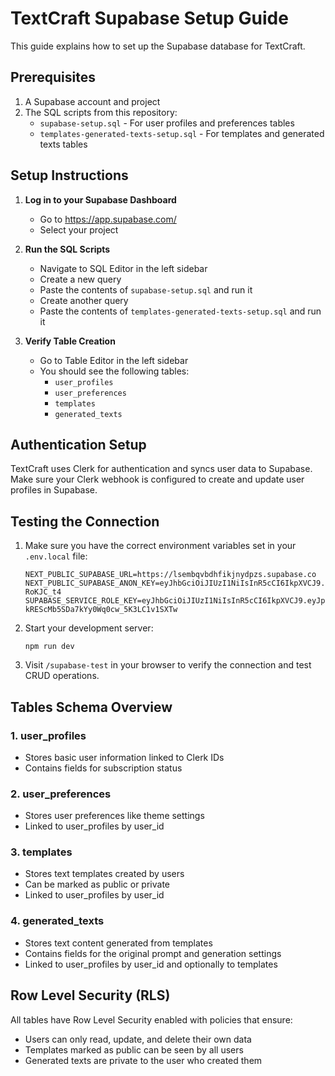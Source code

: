 # TextCraft Supabase Setup Guide

This guide explains how to set up the Supabase database for TextCraft.

## Prerequisites

1. A Supabase account and project
2. The SQL scripts from this repository:
   - `supabase-setup.sql` - For user profiles and preferences tables
   - `templates-generated-texts-setup.sql` - For templates and generated texts tables

## Setup Instructions

1. **Log in to your Supabase Dashboard**
   - Go to https://app.supabase.com/
   - Select your project

2. **Run the SQL Scripts**
   - Navigate to SQL Editor in the left sidebar
   - Create a new query
   - Paste the contents of `supabase-setup.sql` and run it
   - Create another query
   - Paste the contents of `templates-generated-texts-setup.sql` and run it

3. **Verify Table Creation**
   - Go to Table Editor in the left sidebar
   - You should see the following tables:
     - `user_profiles`
     - `user_preferences`
     - `templates`
     - `generated_texts`

## Authentication Setup

TextCraft uses Clerk for authentication and syncs user data to Supabase. Make sure your Clerk webhook is configured to create and update user profiles in Supabase.

## Testing the Connection

1. Make sure you have the correct environment variables set in your `.env.local` file:
   ```
   NEXT_PUBLIC_SUPABASE_URL=https://lsembqvbdhfikjnydpzs.supabase.co
   NEXT_PUBLIC_SUPABASE_ANON_KEY=eyJhbGciOiJIUzI1NiIsInR5cCI6IkpXVCJ9.eyJpc3MiOiJzdXBhYmFzZSIsInJlZiI6ImxzZW1icXZiZGhmaWtqbnlkcHpzIiwicm9sZSI6ImFub24iLCJpYXQiOjE3NDE1ODY1MTIsImV4cCI6MjA1NzE2MjUxMn0._lAJjr_V_UJP30gpNsMILcsdkp6oGfLDj5-RoKJC_t4
   SUPABASE_SERVICE_ROLE_KEY=eyJhbGciOiJIUzI1NiIsInR5cCI6IkpXVCJ9.eyJpc3MiOiJzdXBhYmFzZSIsInJlZiI6ImxzZW1icXZiZGhmaWtqbnlkcHpzIiwicm9sZSI6InNlcnZpY2Vfcm9sZSIsImlhdCI6MTc0MTU4NjUxMiwiZXhwIjoyMDU3MTYyNTEyfQ.7TIooG9V-kREScMb5SDa7kYy0Wq0cw_5K3LC1v1SXTw
   ```

2. Start your development server:
   ```
   npm run dev
   ```

3. Visit `/supabase-test` in your browser to verify the connection and test CRUD operations.

## Tables Schema Overview

### 1. user_profiles
- Stores basic user information linked to Clerk IDs
- Contains fields for subscription status

### 2. user_preferences
- Stores user preferences like theme settings
- Linked to user_profiles by user_id

### 3. templates
- Stores text templates created by users
- Can be marked as public or private
- Linked to user_profiles by user_id

### 4. generated_texts
- Stores text content generated from templates
- Contains fields for the original prompt and generation settings
- Linked to user_profiles by user_id and optionally to templates

## Row Level Security (RLS)

All tables have Row Level Security enabled with policies that ensure:
- Users can only read, update, and delete their own data
- Templates marked as public can be seen by all users
- Generated texts are private to the user who created them